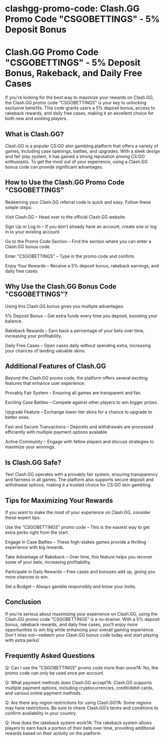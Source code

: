 # clashgg-promo-code: Clash.GG Promo Code "CSGOBETTINGS" - 5% Deposit Bonus
<h1>Clash.GG Promo Code "CSGOBETTINGS" - 5% Deposit Bonus, Rakeback, and Daily Free Cases</h1>

If you're looking for the best way to maximize your rewards on Clash.GG, the Clash.GG promo code "CSGOBETTINGS" is your key to unlocking exclusive benefits. This code grants users a 5% deposit bonus, access to rakeback rewards, and daily free cases, making it an excellent choice for both new and existing players.

<h2>What is Clash.GG?</h2>

Clash.GG is a popular CS:GO skin gambling platform that offers a variety of games, including case openings, battles, and upgrades. With a sleek design and fair play system, it has gained a strong reputation among CS:GO enthusiasts. To get the most out of your experience, using a Clash.GG bonus code can provide significant advantages.

<h2>How to Use the Clash.GG Promo Code "CSGOBETTINGS"</h2>

Redeeming your Clash.GG referral code is quick and easy. Follow these simple steps:

Visit Clash.GG – Head over to the official Clash.GG website.

Sign Up or Log In – If you don’t already have an account, create one or log in to your existing account.

Go to the Promo Code Section – Find the section where you can enter a Clash.GG bonus code.

Enter "CSGOBETTINGS" – Type in the promo code and confirm.

Enjoy Your Rewards – Receive a 5% deposit bonus, rakeback earnings, and daily free cases.


<h2>Why Use the Clash.GG Bonus Code "CSGOBETTINGS"?</h2>

Using this Clash.GG bonus gives you multiple advantages:

5% Deposit Bonus – Get extra funds every time you deposit, boosting your balance.

Rakeback Rewards – Earn back a percentage of your bets over time, increasing your profitability.

Daily Free Cases – Open cases daily without spending extra, increasing your chances of landing valuable skins.


<h2>Additional Features of Clash.GG</h2>

Beyond the Clash.GG promo code, the platform offers several exciting features that enhance user experience:

Provably Fair System – Ensuring all games are transparent and fair.

Exciting Case Battles – Compete against other players to win bigger prizes.

Upgrade Feature – Exchange lower-tier skins for a chance to upgrade to better ones.

Fast and Secure Transactions – Deposits and withdrawals are processed efficiently with multiple payment options available.

Active Community – Engage with fellow players and discuss strategies to maximize your winnings.


<h2>Is Clash.GG Safe?</h2>

Yes! Clash.GG operates with a provably fair system, ensuring transparency and fairness in all games. The platform also supports secure deposit and withdrawal options, making it a trusted choice for CS:GO skin gambling.


<h2>Tips for Maximizing Your Rewards</h2>

If you want to make the most of your experience on Clash.GG, consider these expert tips:

Use the "CSGOBETTINGS" promo code – This is the easiest way to get extra perks right from the start.

Engage in Case Battles – These high-stakes games provide a thrilling experience with big rewards.

Take Advantage of Rakeback – Over time, this feature helps you recover some of your bets, increasing profitability.

Participate in Daily Rewards – Free cases and bonuses add up, giving you more chances to win.

Set a Budget – Always gamble responsibly and know your limits.


<h2>Conclusion</h2>

If you're serious about maximizing your experience on Clash.GG, using the Clash.GG promo code "CSGOBETTINGS" is a no-brainer. With a 5% deposit bonus, rakeback rewards, and daily free cases, you'll enjoy more opportunities to win big while enhancing your overall gaming experience. Don't miss out—redeem your Clash.GG bonus code today and start playing with extra perks!

<h2>Frequently Asked Questions</h2>

Q: Can I use the "CSGOBETTINGS" promo code more than once?A: No, the promo code can only be used once per account.

Q: What payment methods does Clash.GG accept?A: Clash.GG supports multiple payment options, including cryptocurrencies, credit/debit cards, and various online payment methods.

Q: Are there any region restrictions for using Clash.GG?A: Some regions may have restrictions. Be sure to check Clash.GG’s terms and conditions to confirm availability in your country.

Q: How does the rakeback system work?A: The rakeback system allows players to earn back a portion of their bets over time, providing additional rewards based on their activity on the platform.

